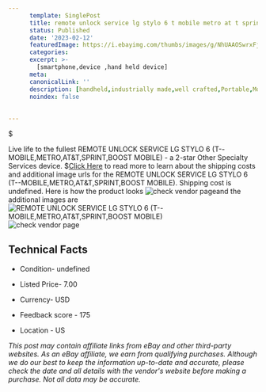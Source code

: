```yaml
---
      template: SinglePost
      title: remote unlock service lg stylo 6 t mobile metro at t sprint boost mobile 
      status: Published
      date: '2023-02-12'
      featuredImage: https://i.ebayimg.com/thumbs/images/g/NhUAAOSwrxFjArrw/s-l225.jpg
      categories: 
      excerpt: >-
        [smartphone,device ,hand held device]
      meta:
      canonicalLink: ''
      description: [handheld,industrially made,well crafted,Portable,Mobile,Compact,Convenient,Lightweight,Maneuverable,Man-portable,Miniature,Carriable,Hand-held,Light,Holdable,Transportable,Mobile device,Pocket-sized,On-the-go,Wireless,Cordless,Compact size,Convenient size, smartphone,device ,hand held device]
      noindex: false
      
        
---
```

$

Live life to the fullest REMOTE UNLOCK SERVICE LG STYLO 6 (T--MOBILE,METRO,AT&T,SPRINT,BOOST MOBILE) - a 2-star Other Specialty Services device.
$[Click Here](https://www.ebay.com/itm/374223098992?hash=item57216f5470%3Ag%3ANhUAAOSwrxFjArrw&mkevt=1&mkcid=1&mkrid=711-53200-19255-0&campid=%253CePNCampaignId%253E&customid=%253CreferenceId%253E&toolid=10049) to read more to learn about the shipping costs and additional image urls for the REMOTE UNLOCK SERVICE LG STYLO 6 (T--MOBILE,METRO,AT&T,SPRINT,BOOST MOBILE). Shipping cost is undefined. Here is how the product looks ![check vendor page](https://i.ebayimg.com/thumbs/images/g/NhUAAOSwrxFjArrw/s-l225.jpg)and the additional images are![REMOTE UNLOCK SERVICE LG STYLO 6 (T--MOBILE,METRO,AT&T,SPRINT,BOOST MOBILE)](https://i.ebayimg.com/images/g/NhUAAOSwrxFjArrw/s-l1600.jpg)![check vendor page](https://origin-galleryplus.ebayimg.com/ws/web/374223098992_2_0_1/225x225.jpg)



 ## Technical Facts 



     
      

 - Condition- undefined 


      

 - Listed Price- 7.00 


      

 - Currency- USD 


      

 - Feedback score - 175 


      

 - Location - US 


      
      

 *_This post may contain affiliate links from eBay and other third-party websites. As an eBay affiliate, we earn from qualifying purchases. Although we do our best to keep the information up-to-date and accurate, please check the date and all details with the vendor's website before making a purchase. Not all data may be accurate._*







